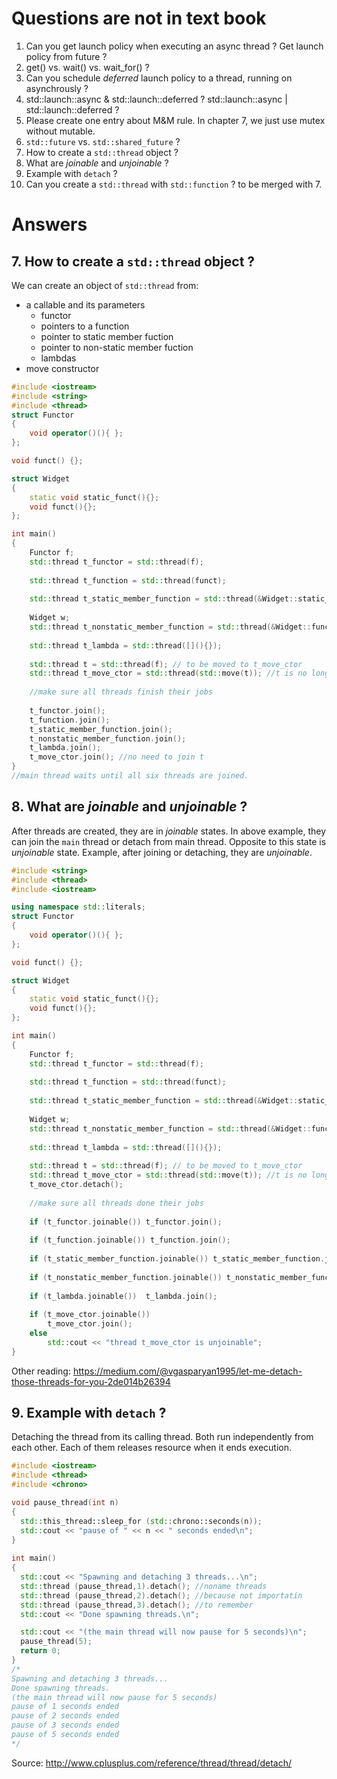 # Questions are not in text book
1. Can you get launch policy when executing an async thread ? Get launch policy from future ?
2. get() vs. wait() vs. wait_for() ?
3. Can you schedule *deferred* launch policy to a thread, running on asynchrously ?
4. std::launch::async & std::launch::deferred ? std::launch::async | std::launch::deferred ?
5. Please create one entry about M&M rule. In chapter 7, we just use mutex without mutable.
6. `std::future` vs. `std::shared_future` ?
7. How to create a `std::thread` object ?
8. What are *joinable* and *unjoinable* ?
9. Example with `detach` ?
10. Can you create a `std::thread` with `std::function` ? to be merged with 7.

# Answers
## 7. How to create a `std::thread` object ?
We can create an object of `std::thread` from:
* a callable and its parameters
  * functor
  * pointers to a function
  * pointer to static member fuction
  * pointer to non-static member fuction
  * lambdas
* move constructor
```c++
#include <iostream>
#include <string>
#include <thread>
struct Functor
{
    void operator()(){ };        
};

void funct() {};

struct Widget
{
    static void static_funct(){};
    void funct(){};
};

int main()
{
    Functor f;
    std::thread t_functor = std::thread(f);
    
    std::thread t_function = std::thread(funct);    
    
    std::thread t_static_member_function = std::thread(&Widget::static_funct); //no need instantiated object   
    
    Widget w;
    std::thread t_nonstatic_member_function = std::thread(&Widget::funct, &w); //runs Widget::funct() on object w
    
    std::thread t_lambda = std::thread([](){});
    
    std::thread t = std::thread(f); // to be moved to t_move_ctor
    std::thread t_move_ctor = std::thread(std::move(t)); //t is no longer a thread
    
    //make sure all threads finish their jobs
    
    t_functor.join(); 
    t_function.join(); 
    t_static_member_function.join();    
    t_nonstatic_member_function.join();
    t_lambda.join();
    t_move_ctor.join(); //no need to join t
}
//main thread waits until all six threads are joined.
```
## 8. What are *joinable* and *unjoinable* ?
After threads are created, they are in *joinable* states. In above example, they can join the `main` thread or detach from main thread.
Opposite to this state is *unjoinable* state. Example, after joining or detaching, they are *unjoinable*.

```c++
#include <string>
#include <thread>
#include <iostream>

using namespace std::literals;
struct Functor
{
    void operator()(){ };        
};

void funct() {};

struct Widget
{
    static void static_funct(){};
    void funct(){};
};

int main()
{
    Functor f;
    std::thread t_functor = std::thread(f);
    
    std::thread t_function = std::thread(funct);    
    
    std::thread t_static_member_function = std::thread(&Widget::static_funct); //no need any instantiated object   
    
    Widget w;
    std::thread t_nonstatic_member_function = std::thread(&Widget::funct, &w); //runs Widget::funct() on object w
    
    std::thread t_lambda = std::thread([](){});
    
    std::thread t = std::thread(f); // to be moved to t_move_ctor
    std::thread t_move_ctor = std::thread(std::move(t)); //t is no longer a thread
    t_move_ctor.detach();
    
    //make sure all threads done their jobs
    
    if (t_functor.joinable()) t_functor.join(); 
    
    if (t_function.joinable()) t_function.join(); 
    
    if (t_static_member_function.joinable()) t_static_member_function.join();  
    
    if (t_nonstatic_member_function.joinable()) t_nonstatic_member_function.join();
        
    if (t_lambda.joinable())  t_lambda.join();
        
    if (t_move_ctor.joinable())
        t_move_ctor.join(); 
    else
        std::cout << "thread t_move_ctor is unjoinable";
}
```
Other reading: https://medium.com/@vgasparyan1995/let-me-detach-those-threads-for-you-2de014b26394

## 9. Example with `detach` ?
Detaching the thread from its calling thread. Both run independently from each other. Each of them releases resource when it ends execution. 

```c++
#include <iostream>       
#include <thread>         
#include <chrono>        

void pause_thread(int n) 
{
  std::this_thread::sleep_for (std::chrono::seconds(n));
  std::cout << "pause of " << n << " seconds ended\n";
}
 
int main() 
{
  std::cout << "Spawning and detaching 3 threads...\n";
  std::thread (pause_thread,1).detach(); //noname threads
  std::thread (pause_thread,2).detach(); //because not importatin
  std::thread (pause_thread,3).detach(); //to remember
  std::cout << "Done spawning threads.\n";

  std::cout << "(the main thread will now pause for 5 seconds)\n";
  pause_thread(5);
  return 0;
}
/*
Spawning and detaching 3 threads...
Done spawning threads.
(the main thread will now pause for 5 seconds)
pause of 1 seconds ended
pause of 2 seconds ended
pause of 3 seconds ended
pause of 5 seconds ended
*/
```
Source: http://www.cplusplus.com/reference/thread/thread/detach/
